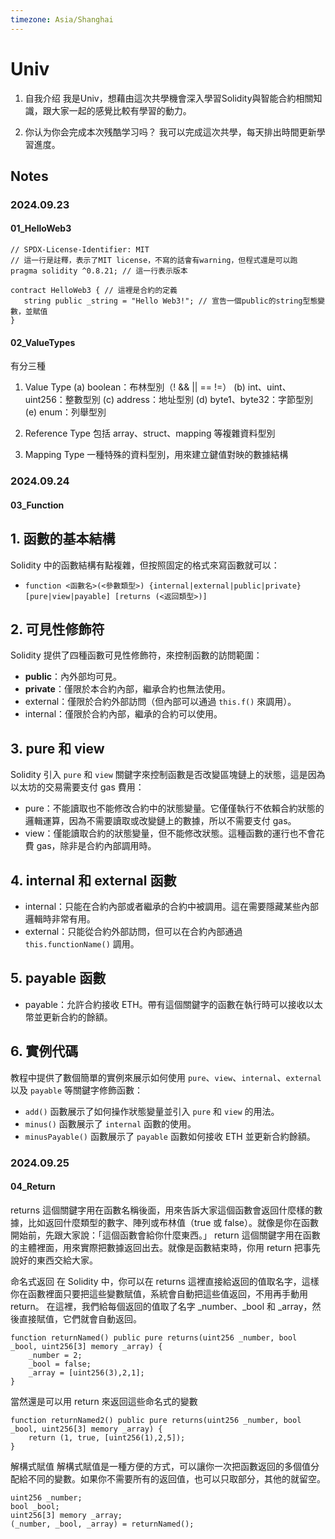 ```yaml
---
timezone: Asia/Shanghai
---
```


# Univ
1. 自我介绍
我是Univ，想藉由這次共學機會深入學習Solidity與智能合約相關知識，跟大家一起的感覺比較有學習的動力。

2. 你认为你会完成本次残酷学习吗？
我可以完成這次共學，每天排出時間更新學習進度。
   
## Notes
<!-- Content_START -->


### 2024.09.23

#### 01_HelloWeb3
```solidity
// SPDX-License-Identifier: MIT 
// 這一行是註釋，表示了MIT license，不寫的話會有warning，但程式還是可以跑
pragma solidity ^0.8.21; // 這一行表示版本

contract HelloWeb3 { // 這裡是合約的定義
   string public _string = "Hello Web3!"; // 宣告一個public的string型態變數，並賦值
}
```
#### 02_ValueTypes
有分三種
1. Value Type
(a) boolean：布林型別（! && || == !=）
(b) int、uint、uint256：整數型別
(c) address：地址型別
(d) byte1、byte32：字節型別
(e) enum：列舉型別

2. Reference Type
包括 array、struct、mapping 等複雜資料型別

3. Mapping Type
一種特殊的資料型別，用來建立鍵值對映的數據結構

### 2024.09.24
#### 03_Function
## 1. 函數的基本結構
Solidity 中的函數結構有點複雜，但按照固定的格式來寫函數就可以：
- `function <函數名>(<參數類型>) {internal|external|public|private} [pure|view|payable] [returns (<返回類型>)]`

## 2. 可見性修飾符
Solidity 提供了四種函數可見性修飾符，來控制函數的訪問範圍：
- **public**：內外部均可見。
- **private**：僅限於本合約內部，繼承合約也無法使用。
- external：僅限於合約外部訪問（但內部可以通過 `this.f()` 來調用）。
- internal：僅限於合約內部，繼承的合約可以使用。

## 3. pure 和 view
Solidity 引入 `pure` 和 `view` 關鍵字來控制函數是否改變區塊鏈上的狀態，這是因為以太坊的交易需要支付 gas 費用：
- pure：不能讀取也不能修改合約中的狀態變量。它僅僅執行不依賴合約狀態的邏輯運算，因為不需要讀取或改變鏈上的數據，所以不需要支付 gas。
- view：僅能讀取合約的狀態變量，但不能修改狀態。這種函數的運行也不會花費 gas，除非是合約內部調用時。

## 4. internal 和 external 函數
- internal：只能在合約內部或者繼承的合約中被調用。這在需要隱藏某些內部邏輯時非常有用。
- external：只能從合約外部訪問，但可以在合約內部通過 `this.functionName()` 調用。

## 5. payable 函數
- payable：允許合約接收 ETH。帶有這個關鍵字的函數在執行時可以接收以太幣並更新合約的餘額。

## 6. 實例代碼
教程中提供了數個簡單的實例來展示如何使用 `pure`、`view`、`internal`、`external` 以及 `payable` 等關鍵字修飾函數：
- `add()` 函數展示了如何操作狀態變量並引入 `pure` 和 `view` 的用法。
- `minus()` 函數展示了 `internal` 函數的使用。
- `minusPayable()` 函數展示了 `payable` 函數如何接收 ETH 並更新合約餘額。

### 2024.09.25
#### 04_Return
returns 這個關鍵字用在函數名稱後面，用來告訴大家這個函數會返回什麼樣的數據，比如返回什麼類型的數字、陣列或布林值（true 或 false）。就像是你在函數開始前，先跟大家說：「這個函數會給你什麼東西。」
return 這個關鍵字用在函數的主體裡面，用來實際把數據返回出去。就像是函數結束時，你用 return 把事先說好的東西交給大家。

命名式返回
在 Solidity 中，你可以在 returns 這裡直接給返回的值取名字，這樣你在函數裡面只要把這些變數賦值，系統會自動把這些值返回，不用再手動用 return。
在這裡，我們給每個返回的值取了名字 _number、_bool 和 _array，然後直接賦值，它們就會自動返回。
```solidity
function returnNamed() public pure returns(uint256 _number, bool _bool, uint256[3] memory _array) {
    _number = 2;
    _bool = false;
    _array = [uint256(3),2,1];
}
```
當然還是可以用 return 來返回這些命名式的變數
```solidity
function returnNamed2() public pure returns(uint256 _number, bool _bool, uint256[3] memory _array) {
    return (1, true, [uint256(1),2,5]);
}
```
解構式賦值
解構式賦值是一種方便的方式，可以讓你一次把函數返回的多個值分配給不同的變數。如果你不需要所有的返回值，也可以只取部分，其他的就留空。
```solidity
uint256 _number;
bool _bool;
uint256[3] memory _array;
(_number, _bool, _array) = returnNamed();
```

<!-- Content_END -->
